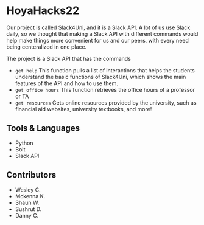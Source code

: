 # HoyaHacks22

Our project is called Slack4Uni, and it is a Slack API. A lot of us use Slack daily,  so we thought that making a Slack API with different commands would help make things more convenient for us and our peers, with every need being centeralized in one place.

The project is a Slack API that has the commands
- `get help`
This function pulls a list of interactions that helps the students understand the basic functions of Slack4Uni, which shows the main features of the API and how to use them.
- `get office hours`
This function retrieves the office hours of a professor or TA
- `get resources`
Gets online resources provided by the university, such as financial aid websites, university textbooks, and more!

## Tools & Languages
- Python
- Bolt
- Slack API

## Contributors
- Wesley C.
- Mckenna K.
- Shaun W.
- Sushrut D.
- Danny C.
